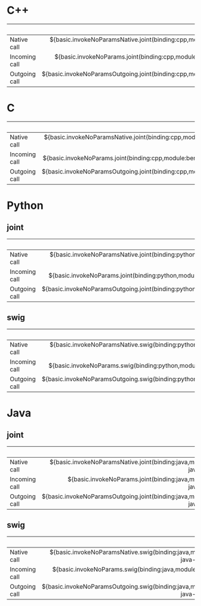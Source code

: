 # C++
|               | time, ns |
| ------------- | -------: |
| Native call   | ${basic.invokeNoParamsNative.joint(binding:cpp,module:benchmarks-cpp)[time]} |
| Incoming call | ${basic.invokeNoParams.joint(binding:cpp,module:benchmarks-cpp)[time]} |
| Outgoing call | ${basic.invokeNoParamsOutgoing.joint(binding:cpp,module:benchmarks-cpp)[time]} |

# C
|               | time, ns |
| ------------- | -------: |
| Native call   | ${basic.invokeNoParamsNative.joint(binding:cpp,module:benchmarks-c)[time]} |
| Incoming call | ${basic.invokeNoParams.joint(binding:cpp,module:benchmarks-c)[time]} |
| Outgoing call | ${basic.invokeNoParamsOutgoing.joint(binding:cpp,module:benchmarks-c)[time]} |

# Python
## joint
|               | time, ns |
| ------------- | -------: |
| Native call   | ${basic.invokeNoParamsNative.joint(binding:python,module:benchmarks)[time]} |
| Incoming call | ${basic.invokeNoParams.joint(binding:python,module:benchmarks)[time]} |
| Outgoing call | ${basic.invokeNoParamsOutgoing.joint(binding:python,module:benchmarks)[time]} |

## swig
|               | time, ns |
| ------------- | -------: |
| Native call   | ${basic.invokeNoParamsNative.swig(binding:python,module:swig_benchmarks)[time]} |
| Incoming call | ${basic.invokeNoParams.swig(binding:python,module:swig_benchmarks)[time]} |
| Outgoing call | ${basic.invokeNoParamsOutgoing.swig(binding:python,module:swig_benchmarks)[time]} |

# Java
## joint
|               | time, ns |
| ------------- | -------: |
| Native call   | ${basic.invokeNoParamsNative.joint(binding:java,module:file://`pwd`/build/bin/benchmarks-java.jar:benchmarks.Benchmarks)[time]} |
| Incoming call | ${basic.invokeNoParams.joint(binding:java,module:file://`pwd`/build/bin/benchmarks-java.jar:benchmarks.Benchmarks)[time]} |
| Outgoing call | ${basic.invokeNoParamsOutgoing.joint(binding:java,module:file://`pwd`/build/bin/benchmarks-java.jar:benchmarks.Benchmarks)[time]} |

## swig
|               | time, ns |
| ------------- | -------: |
| Native call   | ${basic.invokeNoParamsNative.swig(binding:java,module:`pwd`/build/bin/benchmarks-java-swig.jar:SwigBenchmarks)[time]} |
| Incoming call | ${basic.invokeNoParams.swig(binding:java,module:`pwd`/build/bin/benchmarks-java-swig.jar:SwigBenchmarks)[time]} |
| Outgoing call | ${basic.invokeNoParamsOutgoing.swig(binding:java,module:`pwd`/build/bin/benchmarks-java-swig.jar:SwigBenchmarks)[time]} |
